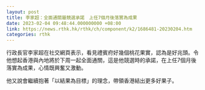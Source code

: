 ```yaml
---
layout: post
title: 李家超：全面通關屬競選承諾　上任7個月後落實為成果
date: 2023-02-04 09:48:44.000000000 +08:00
link: https://news.rthk.hk/rthk/ch/component/k2/1686481-20230204.htm
categories: rthk
---
```


行政長官李家超在社交網頁表示，看見禮賓府好幾個桃花果實，認為是好兆頭。令他想起香港與內地將於下周一起全面通關，這是他競選時的承諾，在上任7個月後落實為成果，心情既興奮又激動。

他又說會繼續抱著「以結果為目標」的理念，帶領香港結出更多好果子。
